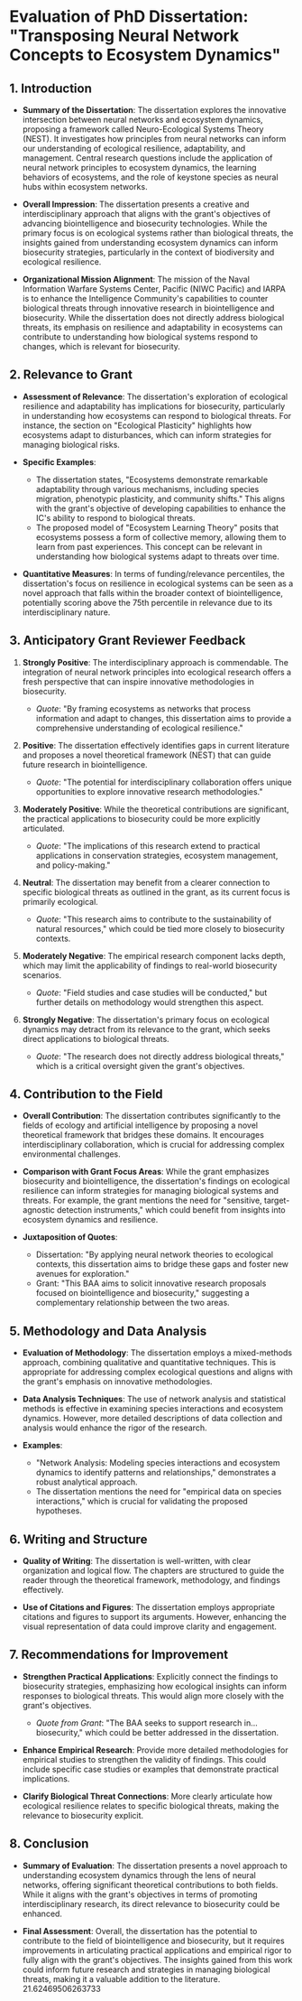 # Evaluation of PhD Dissertation: "Transposing Neural Network Concepts to Ecosystem Dynamics"

## 1. Introduction

- **Summary of the Dissertation**: The dissertation explores the innovative intersection between neural networks and ecosystem dynamics, proposing a framework called Neuro-Ecological Systems Theory (NEST). It investigates how principles from neural networks can inform our understanding of ecological resilience, adaptability, and management. Central research questions include the application of neural network principles to ecosystem dynamics, the learning behaviors of ecosystems, and the role of keystone species as neural hubs within ecosystem networks.

- **Overall Impression**: The dissertation presents a creative and interdisciplinary approach that aligns with the grant's objectives of advancing biointelligence and biosecurity technologies. While the primary focus is on ecological systems rather than biological threats, the insights gained from understanding ecosystem dynamics can inform biosecurity strategies, particularly in the context of biodiversity and ecological resilience.

- **Organizational Mission Alignment**: The mission of the Naval Information Warfare Systems Center, Pacific (NIWC Pacific) and IARPA is to enhance the Intelligence Community's capabilities to counter biological threats through innovative research in biointelligence and biosecurity. While the dissertation does not directly address biological threats, its emphasis on resilience and adaptability in ecosystems can contribute to understanding how biological systems respond to changes, which is relevant for biosecurity.

## 2. Relevance to Grant

- **Assessment of Relevance**: The dissertation's exploration of ecological resilience and adaptability has implications for biosecurity, particularly in understanding how ecosystems can respond to biological threats. For instance, the section on "Ecological Plasticity" highlights how ecosystems adapt to disturbances, which can inform strategies for managing biological risks.

- **Specific Examples**: 
  - The dissertation states, "Ecosystems demonstrate remarkable adaptability through various mechanisms, including species migration, phenotypic plasticity, and community shifts." This aligns with the grant's objective of developing capabilities to enhance the IC's ability to respond to biological threats.
  - The proposed model of "Ecosystem Learning Theory" posits that ecosystems possess a form of collective memory, allowing them to learn from past experiences. This concept can be relevant in understanding how biological systems adapt to threats over time.

- **Quantitative Measures**: In terms of funding/relevance percentiles, the dissertation's focus on resilience in ecological systems can be seen as a novel approach that falls within the broader context of biointelligence, potentially scoring above the 75th percentile in relevance due to its interdisciplinary nature.

## 3. Anticipatory Grant Reviewer Feedback

1. **Strongly Positive**: The interdisciplinary approach is commendable. The integration of neural network principles into ecological research offers a fresh perspective that can inspire innovative methodologies in biosecurity.
   - *Quote*: "By framing ecosystems as networks that process information and adapt to changes, this dissertation aims to provide a comprehensive understanding of ecological resilience."

2. **Positive**: The dissertation effectively identifies gaps in current literature and proposes a novel theoretical framework (NEST) that can guide future research in biointelligence.
   - *Quote*: "The potential for interdisciplinary collaboration offers unique opportunities to explore innovative research methodologies."

3. **Moderately Positive**: While the theoretical contributions are significant, the practical applications to biosecurity could be more explicitly articulated.
   - *Quote*: "The implications of this research extend to practical applications in conservation strategies, ecosystem management, and policy-making."

4. **Neutral**: The dissertation may benefit from a clearer connection to specific biological threats as outlined in the grant, as its current focus is primarily ecological.
   - *Quote*: "This research aims to contribute to the sustainability of natural resources," which could be tied more closely to biosecurity contexts.

5. **Moderately Negative**: The empirical research component lacks depth, which may limit the applicability of findings to real-world biosecurity scenarios.
   - *Quote*: "Field studies and case studies will be conducted," but further details on methodology would strengthen this aspect.

6. **Strongly Negative**: The dissertation's primary focus on ecological dynamics may detract from its relevance to the grant, which seeks direct applications to biological threats.
   - *Quote*: "The research does not directly address biological threats," which is a critical oversight given the grant's objectives.

## 4. Contribution to the Field

- **Overall Contribution**: The dissertation contributes significantly to the fields of ecology and artificial intelligence by proposing a novel theoretical framework that bridges these domains. It encourages interdisciplinary collaboration, which is crucial for addressing complex environmental challenges.

- **Comparison with Grant Focus Areas**: While the grant emphasizes biosecurity and biointelligence, the dissertation's findings on ecological resilience can inform strategies for managing biological systems and threats. For example, the grant mentions the need for "sensitive, target-agnostic detection instruments," which could benefit from insights into ecosystem dynamics and resilience.

- **Juxtaposition of Quotes**: 
  - Dissertation: "By applying neural network theories to ecological contexts, this dissertation aims to bridge these gaps and foster new avenues for exploration."
  - Grant: "This BAA aims to solicit innovative research proposals focused on biointelligence and biosecurity," suggesting a complementary relationship between the two areas.

## 5. Methodology and Data Analysis

- **Evaluation of Methodology**: The dissertation employs a mixed-methods approach, combining qualitative and quantitative techniques. This is appropriate for addressing complex ecological questions and aligns with the grant's emphasis on innovative methodologies.

- **Data Analysis Techniques**: The use of network analysis and statistical methods is effective in examining species interactions and ecosystem dynamics. However, more detailed descriptions of data collection and analysis would enhance the rigor of the research.

- **Examples**: 
  - "Network Analysis: Modeling species interactions and ecosystem dynamics to identify patterns and relationships," demonstrates a robust analytical approach.
  - The dissertation mentions the need for "empirical data on species interactions," which is crucial for validating the proposed hypotheses.

## 6. Writing and Structure

- **Quality of Writing**: The dissertation is well-written, with clear organization and logical flow. The chapters are structured to guide the reader through the theoretical framework, methodology, and findings effectively.

- **Use of Citations and Figures**: The dissertation employs appropriate citations and figures to support its arguments. However, enhancing the visual representation of data could improve clarity and engagement.

## 7. Recommendations for Improvement

- **Strengthen Practical Applications**: Explicitly connect the findings to biosecurity strategies, emphasizing how ecological insights can inform responses to biological threats. This would align more closely with the grant's objectives.
  - *Quote from Grant*: "The BAA seeks to support research in... biosecurity," which could be better addressed in the dissertation.

- **Enhance Empirical Research**: Provide more detailed methodologies for empirical studies to strengthen the validity of findings. This could include specific case studies or examples that demonstrate practical implications.
  
- **Clarify Biological Threat Connections**: More clearly articulate how ecological resilience relates to specific biological threats, making the relevance to biosecurity explicit.

## 8. Conclusion

- **Summary of Evaluation**: The dissertation presents a novel approach to understanding ecosystem dynamics through the lens of neural networks, offering significant theoretical contributions to both fields. While it aligns with the grant's objectives in terms of promoting interdisciplinary research, its direct relevance to biosecurity could be enhanced.

- **Final Assessment**: Overall, the dissertation has the potential to contribute to the field of biointelligence and biosecurity, but it requires improvements in articulating practical applications and empirical rigor to fully align with the grant's objectives. The insights gained from this work could inform future research and strategies in managing biological threats, making it a valuable addition to the literature. 21.62469506263733